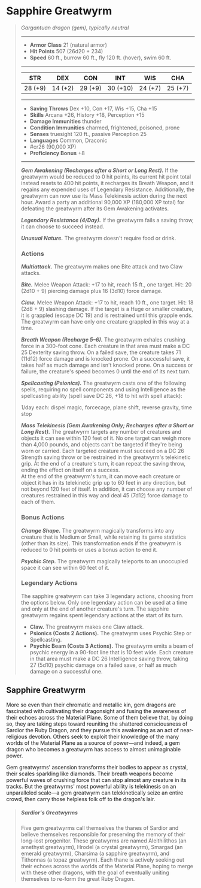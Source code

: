 # Sapphire Greatwyrm
>*Gargantuan dragon (gem), typically neutral*
>___
>- **Armor Class** 21 (natural armor)
>- **Hit Points** 507 (26d20 + 234)
>- **Speed** 60 ft., burrow 60 ft., fly 120 ft. (hover), swim 60 ft.
>___
>|STR|DEX|CON|INT|WIS|CHA|
>|:---:|:---:|:---:|:---:|:---:|:---:|
>|28 (+9)|14 (+2)|29 (+9)|30 (+10)|24 (+7)|25 (+7)|
>___
>- **Saving Throws** Dex +10, Con +17, Wis +15, Cha +15
>- **Skills** Arcana +26, History +18, Perception +15
>- **Damage Immunities** thunder
>- **Condition Immunities** charmed, frightened, poisoned, prone
>- **Senses** truesight 120 ft., passive Perception 25
>- **Languages** Common, Draconic
>- #cr26 (90,000 XP)
>- **Proficiency Bonus** +8
>___
>***Gem Awakening (Recharges after a Short or Long Rest).*** If the greatwyrm would be reduced to 0 hit points, its current hit point total instead resets to 400 hit points, it recharges its Breath Weapon, and it regains any expended uses of Legendary Resistance. Additionally, the greatwyrm can now use its Mass Telekinesis action during the next hour. Award a party an additional 90,000 XP (180,000 XP total) for defeating the greatwyrm after its Gem Awakening activates.  
>
>***Legendary Resistance (4/Day).*** If the greatwyrm fails a saving throw, it can choose to succeed instead.  
>
>***Unusual Nature.*** The greatwyrm doesn't require food or drink.  
>
>### Actions
>***Multiattack.*** The greatwyrm makes one Bite attack and two Claw attacks.  
>
>***Bite.*** Melee Weapon Attack: +17 to hit, reach 15 ft., one target. Hit: 20 (2d10 + 9) piercing damage plus 16 (3d10) force damage.  
>
>***Claw.*** Melee Weapon Attack: +17 to hit, reach 10 ft., one target. Hit: 18 (2d8 + 9) slashing damage. If the target is a Huge or smaller creature, it is grappled (escape DC 19) and is restrained until this grapple ends. The greatwyrm can have only one creature grappled in this way at a time.  
>
>***Breath Weapon (Recharge 5–6).*** The greatwyrm exhales crushing force in a 300-foot cone. Each creature in that area must make a DC 25 Dexterity saving throw. On a failed save, the creature takes 71 (11d12) force damage and is knocked prone. On a successful save, it takes half as much damage and isn't knocked prone. On a success or failure, the creature's speed becomes 0 until the end of its next turn.  
>
>***Spellcasting (Psionics).*** The greatwyrm casts one of the following spells, requiring no spell components and using Intelligence as the spellcasting ability (spell save DC 26, +18 to hit with spell attack):  
>
>1/day each: dispel magic, forcecage, plane shift, reverse gravity, time stop  
>
>
>***Mass Telekinesis (Gem Awakening Only; Recharges after a Short or Long Rest).*** The greatwyrm targets any number of creatures and objects it can see within 120 feet of it. No one target can weigh more than 4,000 pounds, and objects can't be targeted if they're being worn or carried. Each targeted creature must succeed on a DC 26 Strength saving throw or be restrained in the greatwyrm's telekinetic grip. At the end of a creature's turn, it can repeat the saving throw, ending the effect on itself on a success.  
>At the end of the greatwyrm's turn, it can move each creature or object it has in its telekinetic grip up to 60 feet in any direction, but not beyond 120 feet of itself. In addition, it can choose any number of creatures restrained in this way and deal 45 (7d12) force damage to each of them.  
>
>### Bonus Actions
>***Change Shape.*** The greatwyrm magically transforms into any creature that is Medium or Small, while retaining its game statistics (other than its size). This transformation ends if the greatwyrm is reduced to 0 hit points or uses a bonus action to end it.  
>
>***Psychic Step.*** The greatwyrm magically teleports to an unoccupied space it can see within 60 feet of it.  
>
>### Legendary Actions
>The sapphire greatwyrm can take 3 legendary actions, choosing from the options below. Only one legendary action can be used at a time and only at the end of another creature's turn. The sapphire greatwyrm regains spent legendary actions at the start of its turn.
>
>- **Claw.** The greatwyrm makes one Claw attack.
>- **Psionics (Costs 2 Actions).** The greatwyrm uses Psychic Step or Spellcasting.
>- **Psychic Beam (Costs 3 Actions).** The greatwyrm emits a beam of psychic energy in a 90-foot line that is 10 feet wide. Each creature in that area must make a DC 26 Intelligence saving throw, taking 27 (5d10) psychic damage on a failed save, or half as much damage on a successful one.

## Sapphire Greatwyrm

More so even than their chromatic and metallic kin, gem dragons are fascinated with cultivating their dragonsight and fusing the awareness of their echoes across the Material Plane. Some of them believe that, by doing so, they are taking steps toward reuniting the shattered consciousness of Sardior the Ruby Dragon, and they pursue this awakening as an act of near-religious devotion. Others seek to exploit their knowledge of the many worlds of the Material Plane as a source of power—and indeed, a gem dragon who becomes a greatwyrm has access to almost unimaginable power.

Gem greatwyrms' ascension transforms their bodies to appear as crystal, their scales sparkling like diamonds. Their breath weapons become powerful waves of crushing force that can stop almost any creature in its tracks. But the greatwyrms' most powerful ability is telekinesis on an unparalleled scale—a gem greatwyrm can telekinetically seize an entire crowd, then carry those helpless folk off to the dragon's lair.

> ##### Sardior's Greatwyrms
>Five gem greatwyrms call themselves the thanes of Sardior and believe themselves responsible for preserving the memory of their long-lost progenitor. These greatwyrms are named Aleithilithos (an amethyst greatwyrm), Hrodel (a crystal greatwyrm), Smargad (an emerald greatwyrm), Charsima (a sapphire greatwyrm), and Tithonnas (a topaz greatwyrm). Each thane is actively seeking out their echoes across the worlds of the Material Plane, hoping to merge with these other dragons, with the goal of eventually uniting themselves to re-form the great Ruby Dragon.
>